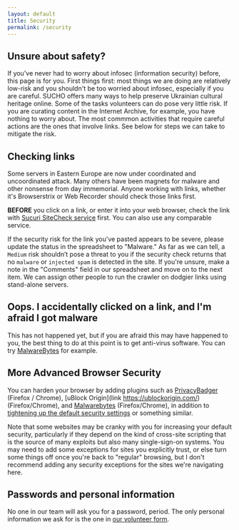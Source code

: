 ```yaml
---
layout: default
title: Security
permalink: /security
---
```


## Unsure about safety?

If you've never had to worry about infosec (information security) before, this page is for you. First things first: most things we are doing are relatively low-risk and you shouldn't be too worried about infosec, especially if you are careful. SUCHO offers many ways to help preserve Ukrainian cultural heritage online. Some of the tasks volunteers can do pose very little risk. If you are curating content in the Internet Archive, for example, you have nothing to worry about. The most commmon activities that require careful actions are the ones that involve links. See below for steps we can take to mitigate the risk.

## Checking links

Some servers in Eastern Europe are now under coordinated and uncoordinated attack. Many others have been magnets for malware and other nonsense from day immemorial. Anyone working with links, whether it's Browserstrix or Web Recorder should check those links first. 

**BEFORE** you click on a link, or enter it into your web browser, check the link with [Sucuri SiteCheck service](https://sitecheck.sucuri.net/) first. You can also use any comparable service. 

If the security risk for the link you've pasted appears to be severe, please update the status in the spreadsheet to "Malware."  As far as we can tell, a `Medium` risk shouldn’t pose a threat to you if the security check returns that no `malware` or `injected spam` is detected in the site. If you're unsure, make a note in the "Comments" field in our spreadsheet and move on to the next item. We can assign other people to run the crawler on dodgier links using stand-alone servers.

## Oops. I accidentally clicked on a link, and I'm afraid I got malware

This has not happened yet, but if you are afraid this may have happened to you, the best thing to do at this point is to get anti-virus software. You can try [MalwareBytes](https://try.malwarebytes.com/back-to-business/?_bt=504293440489&_bk=malwarebytes&_bm=e&_bn=g&_bg=104763798379&utm_source=google&utm_medium=cpc&utm_campaign=US-EN-GGL|Srch-B2B-BR-US/CA-Shared-Malwarebytes&utm_campaignid=10575830793&utm_term=malwarebytes&gclid=CjwKCAiA1JGRBhBSEiwAxXblwUMeT6DkFhAdgRiTbwJOpo5JVNxX2gGCrDhJkovzKgMesZEdjhdQQRoCp0kQAvD_BwE) for example.

## More Advanced Browser Security

You can harden your browser by adding plugins such as [PrivacyBadger](https://www.eff.org/pages/privacy-badger) (Firefox / Chrome), [uBlock Origin](link https://ublockorigin.com/) (Firefox/Chrome), and [Malwarebytes](https://www.malwarebytes.com/) (Firefox/Chrome), in addition to [tightening up the default security settings](https://www.cnet.com/how-to/if-you-care-about-your-privacy-you-need-to-change-these-browser-settings-right-now/) or something similar. 

Note that some websites may be cranky with you for increasing your default security, particularly if they depend on the kind of cross-site scripting that is the source of many exploits but also many single-sign-on systems. You may need to add some exceptions for sites you explicitly trust, or else turn some things off once you're back to "regular" browsing, but I don't recommend adding any security exceptions for the sites we're navigating here.

## Passwords and personal information

No one in our team will ask you for a password, period. The only personal information we ask for is the one in [our volunteer form](https://docs.google.com/forms/d/e/1FAIpQLSc6KbhtEOI8zKsQmKT_waE1XlYEF1E6t-HzJ7Gc1EBfMvMg_A/viewform). 





